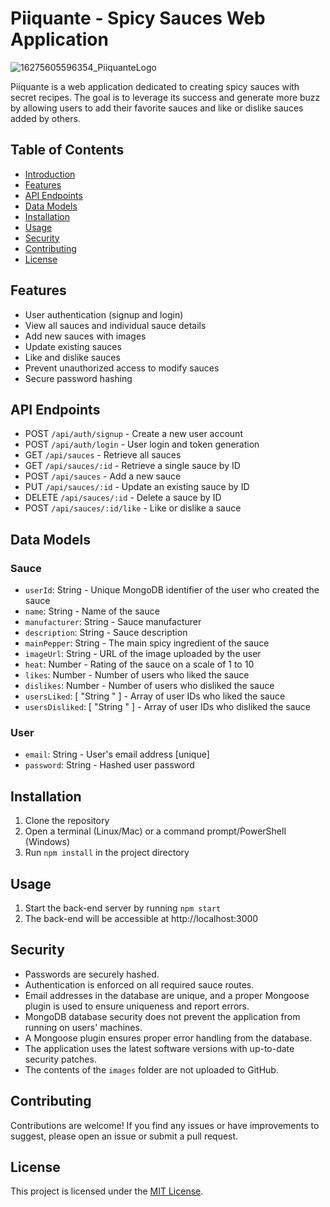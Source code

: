 # Piiquante - Spicy Sauces Web Application

![16275605596354_PiiquanteLogo](https://github.com/andrewjumperdev/API-Project-Piiquante/assets/53949770/c2715322-4df7-4eba-9270-63b9e49c9659)

Piiquante is a web application dedicated to creating spicy sauces with secret recipes. The goal is to leverage its success and generate more buzz by allowing users to add their favorite sauces and like or dislike sauces added by others.

## Table of Contents

- [Introduction](#piiquante---spicy-sauces-web-application)
- [Features](#features)
- [API Endpoints](#api-endpoints)
- [Data Models](#data-models)
- [Installation](#installation)
- [Usage](#usage)
- [Security](#security)
- [Contributing](#contributing)
- [License](#license)

## Features

- User authentication (signup and login)
- View all sauces and individual sauce details
- Add new sauces with images
- Update existing sauces
- Like and dislike sauces
- Prevent unauthorized access to modify sauces
- Secure password hashing

## API Endpoints

- POST `/api/auth/signup` - Create a new user account
- POST `/api/auth/login` - User login and token generation
- GET `/api/sauces` - Retrieve all sauces
- GET `/api/sauces/:id` - Retrieve a single sauce by ID
- POST `/api/sauces` - Add a new sauce
- PUT `/api/sauces/:id` - Update an existing sauce by ID
- DELETE `/api/sauces/:id` - Delete a sauce by ID
- POST `/api/sauces/:id/like` - Like or dislike a sauce

## Data Models

### Sauce

- `userId`: String - Unique MongoDB identifier of the user who created the sauce
- `name`: String - Name of the sauce
- `manufacturer`: String - Sauce manufacturer
- `description`: String - Sauce description
- `mainPepper`: String - The main spicy ingredient of the sauce
- `imageUrl`: String - URL of the image uploaded by the user
- `heat`: Number - Rating of the sauce on a scale of 1 to 10
- `likes`: Number - Number of users who liked the sauce
- `dislikes`: Number - Number of users who disliked the sauce
- `usersLiked`: [ "String <userId>" ] - Array of user IDs who liked the sauce
- `usersDisliked`: [ "String <userId>" ] - Array of user IDs who disliked the sauce

### User

- `email`: String - User's email address [unique]
- `password`: String - Hashed user password

## Installation

1. Clone the repository
2. Open a terminal (Linux/Mac) or a command prompt/PowerShell (Windows)
3. Run `npm install` in the project directory

## Usage

1. Start the back-end server by running `npm start`
2. The back-end will be accessible at http://localhost:3000

## Security

- Passwords are securely hashed.
- Authentication is enforced on all required sauce routes.
- Email addresses in the database are unique, and a proper Mongoose plugin is used to ensure uniqueness and report errors.
- MongoDB database security does not prevent the application from running on users' machines.
- A Mongoose plugin ensures proper error handling from the database.
- The application uses the latest software versions with up-to-date security patches.
- The contents of the `images` folder are not uploaded to GitHub.

## Contributing

Contributions are welcome! If you find any issues or have improvements to suggest, please open an issue or submit a pull request.

## License

This project is licensed under the [MIT License](LICENSE).

